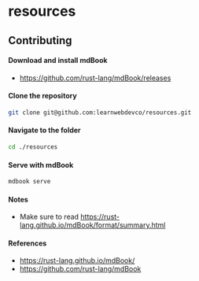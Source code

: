 # resources

## Contributing


#### Download and install mdBook

- https://github.com/rust-lang/mdBook/releases

#### Clone the repository

```sh
git clone git@github.com:learnwebdevco/resources.git
```

#### Navigate to the folder

```sh
cd ./resources
```

#### Serve with mdBook

```sh
mdbook serve
```

#### Notes

- Make sure to read https://rust-lang.github.io/mdBook/format/summary.html

#### References

- https://rust-lang.github.io/mdBook/
- https://github.com/rust-lang/mdBook